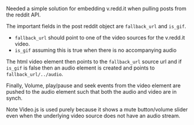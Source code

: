Needed a simple solution for embedding v.redd.it when pulling posts from the reddit API.

The important fields in the post reddit object are `fallback_url` and `is_gif`. 
* `fallback_url` should point to one of the video sources for the v.redd.it video.
* `is_gif` assuming this is true when there is no accompanying audio

The html video element then points to the `fallback_url` source url and if `is_gif` is false then an audio element is created and points to `fallback_url/../audio`.

Finally, Volume, play/pause and seek events from the video element are pushed to the audio element such that both the audio and video are in synch.

Note Video.js is used purely because it shows a mute button/volume slider even when the underlying video source does not have an audio stream. 









